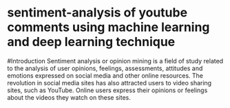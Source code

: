 # sentiment-analysis of youtube comments using machine learning and deep learning technique
#Introduction
Sentiment analysis or opinion mining is a field of study related to the analysis of user opinions, feelings, assessments, attitudes and emotions expressed on social media and other online resources. The revolution in social media sites has also attracted users to video sharing sites, such as YouTube. Online users express their opinions or feelings about the videos they watch on these sites. 

